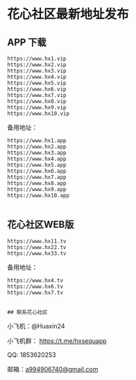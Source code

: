 # 花心社区最新地址发布

## APP 下载
```
https://www.hx1.vip
https://www.hx2.vip
https://www.hx3.vip
https://www.hx4.vip
https://www.hx5.vip
https://www.hx6.vip
https://www.hx7.vip
https://www.hx8.vip
https://www.hx9.vip
https://www.hx10.vip
```
备用地址：

```
https://www.hx1.app
https://www.hx2.app
https://www.hx3.app
https://www.hx4.app
https://www.hx5.app
https://www.hx6.app
https://www.hx7.app
https://www.hx8.app
https://www.hx9.app
https://www.hx10.app


```

## 花心社区WEB版
```
https://www.hx11.tv
https://www.hx22.tv
https://www.hx33.tv
```
备用地址：
```
https://www.hx4.tv
https://www.hx6.tv
https://www.hx7.tv


## 联系花心社区

```
小飞机：@Huaxin24

小飞机群： https://t.me/hxsequapp

QQ: 1853620253

邮箱：a994906740@gmail.com
```
